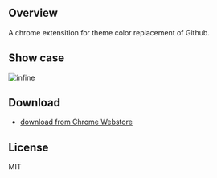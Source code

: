 ## Overview
A chrome extensition for theme color replacement of Github.

## Show case
![infine](http://7mno74.com1.z0.glb.clouddn.com/44444444.png)

## Download
* [download from Chrome Webstore](https://chrome.google.com/webstore/detail/infine/dbohaafgjalcfogbnfjdfljdhknlfibd)

## License
MIT
